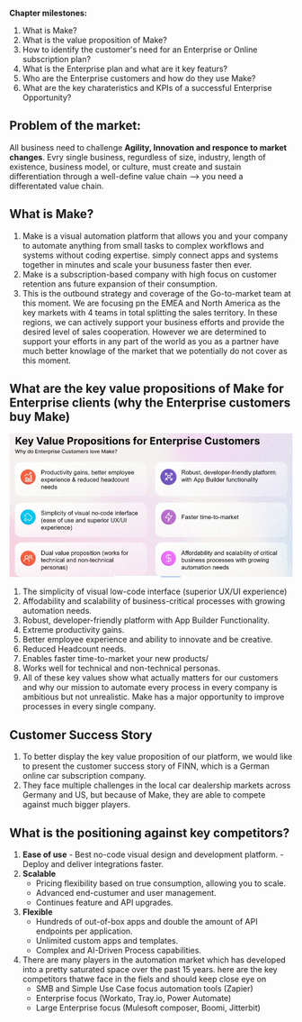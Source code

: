 __Chapter milestones:__

1. What is Make?
2. What is the value proposition of Make?
3. How to identify the customer's need for an Enterprise or Online subscription plan?
4. What is the Enterprise plan and what are it key featurs?
5. Who are the Enterprise customers and how do they use Make?
6. What are the key charateristics and KPIs of a successful Enterprise Opportunity?

## Problem of the market:

All business need to challenge __Agility, Innovation and responce to market changes__.
Evry single business, regurdless of size, industry, length of existence, business model, or culture, must create and sustain differentiation through a well-define value chain --> you need a differentated value chain.

## What is Make?

  1. Make is a visual automation platform that allows you and your company to automate anything from small tasks to complex workflows and systems without coding expertise.
     simply connect apps and systems together in minutes and scale your busuness faster then ever.
  2. Make is a subscription-based company with high focus on customer retention ans future expansion of their consumption.
  3. This is the outbound strategy and coverage of the Go-to-market team at this moment.
     We are focusing pn the EMEA and North America as the key markets with 4 teams in total splitting the sales territory. In these regions, we can actively support your business efforts and provide the desired level of sales cooperation. However we are determined to support your efforts in any part of the world as you as a partner have much better knowlage of the market that we potentially do not cover as this moment.
     
## What are the key value propositions of Make for Enterprise clients (why the Enterprise customers buy Make)

![Key](pic/key_value_propositions_for_enterprise_customers.gif)


  1. The simplicity of visual low-code interface (superior UX/UI experience)
  2. Affodability and scalability of business-critical processes with growing automation needs.
  3. Robust, developer-friendly platform with App Builder Functionality.
  4. Extreme productivity gains.
  5. Better employee experience and ability to innovate and be creative.
  6. Reduced Headcount needs.
  7. Enables faster time-to-market your new products/
  8. Works well for technical and non-technical personas.
  9. All of these key values show what actually matters for our customers and why our mission to automate every process in every company is ambitious but not unrealistic. Make has a major opportunity to improve processes in every single company.

## Customer Success Story

  1. To better display the key value proposition of our platform, we would like to present the customer success story of FINN, which is a German online car subscription company.
  2. They face multiple challenges in the local car dealership markets across Germany and US, but because of Make, they are able to compete against much bigger players.

## What is the positioning against key competitors?

  1. __Ease of use__
    - Best no-code visual design and development platform.
    - Deploy and deliver integrations faster.
  2. __Scalable__
     - Pricing flexibility based on true consumption, allowing you to scale.
     - Advanced end-custumer and user management.
     - Continues feature and API upgrades.
  3. __Flexible__
     - Hundreds of out-of-box apps and double the amount of API endpoints per application.
     - Unlimited custom apps and templates.
     - Complex and AI-Driven Process capabilities.
  4. There are many players in the automation market which has developed into a pretty saturated space over the past 15 years. here are the key competitors thatwe face in the fiels and should keep close eye on
     - SMB and Simple Use Case focus automation tools (Zapier)
     - Enterprise focus (Workato, Tray.io, Power Automate)
     - Large Enterprise focus (Mulesoft composer, Boomi, Jitterbit)
